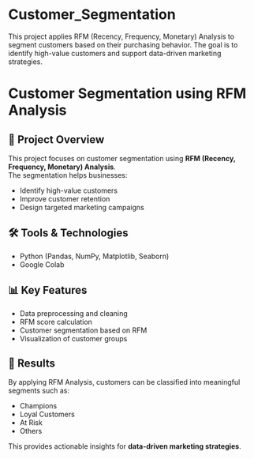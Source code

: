 # Customer_Segmentation
This project applies RFM (Recency, Frequency, Monetary) Analysis to segment customers based on their purchasing behavior. The goal is to identify high-value customers and support data-driven marketing strategies.

# Customer Segmentation using RFM Analysis

## 📌 Project Overview
This project focuses on customer segmentation using **RFM (Recency, Frequency, Monetary) Analysis**.  
The segmentation helps businesses:
- Identify high-value customers
- Improve customer retention
- Design targeted marketing campaigns

## 🛠️ Tools & Technologies
- Python (Pandas, NumPy, Matplotlib, Seaborn)
- Google Colab

## 📊 Key Features
- Data preprocessing and cleaning
- RFM score calculation
- Customer segmentation based on RFM
- Visualization of customer groups

## 🚀 Results
By applying RFM Analysis, customers can be classified into meaningful segments such as:
- Champions
- Loyal Customers
- At Risk
- Others

This provides actionable insights for **data-driven marketing strategies**.
